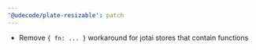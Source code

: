 ```yaml
---
'@udecode/plate-resizable': patch
---
```


- Remove `{ fn: ... }` workaround for jotai stores that contain functions
